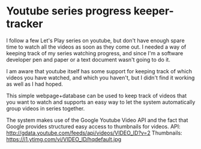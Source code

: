 Youtube series progress keeper-tracker
===============================================
I follow a few Let's Play series on youtube, but don't have enough spare time 
to watch all the videos as soon as they come out. I needed a way of keeping track
of my series watching progress, and since I'm a software developer pen and paper
or a text document wasn't going to do it.

I am aware that youtube itself has some support for keeping track of which videos you
have watched, and which you haven't, but I didn't find it working as well as I had hoped.

This simple webpage+database can be used to keep track of videos that you want to watch
and supports an easy way to let the system automatically group videos in series together.

The system makes use of the Google Youtube Video API and the fact that Google provides structured easy access to thumbnails for videos.
API: http://gdata.youtube.com/feeds/api/videos/VIDEO_ID?v=2
Thumbnails: https://i1.ytimg.com/vi/VIDEO_ID/hqdefault.jpg

